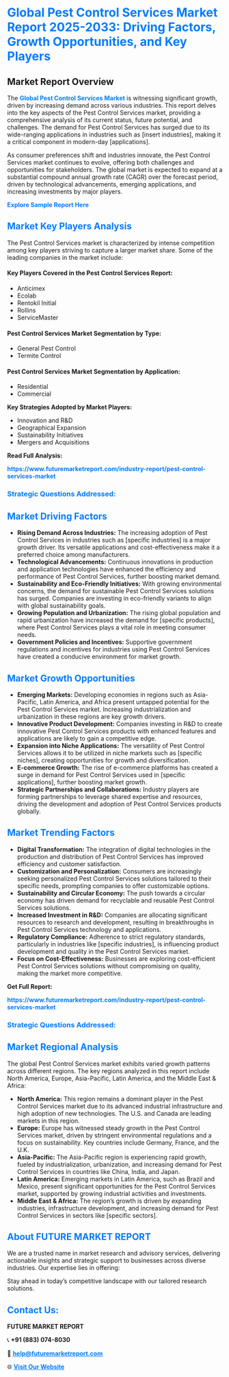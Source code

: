 <h1 style="color: #007BFF;">Global Pest Control Services Market Report 2025-2033: Driving Factors, Growth Opportunities, and Key Players</h1>

<section id="overview">
<h2>Market Report Overview</h2>
<p>The <a href="https://www.futuremarketreport.com/industry-report/pest-control-services-market" style="color: #007BFF; text-decoration: none;"><strong>Global Pest Control Services Market</strong></a> is witnessing significant growth, driven by increasing demand across various industries. This report delves into the key aspects of the Pest Control Services market, providing a comprehensive analysis of its current status, future potential, and challenges. The demand for Pest Control Services has surged due to its wide-ranging applications in industries such as [insert industries], making it a critical component in modern-day [applications].</p>
<p>As consumer preferences shift and industries innovate, the Pest Control Services market continues to evolve, offering both challenges and opportunities for stakeholders. The global market is expected to expand at a substantial compound annual growth rate (CAGR) over the forecast period, driven by technological advancements, emerging applications, and increasing investments by major players.</p>
</section>

<section id="overview">
<p><a href="https://www.futuremarketreport.com/request-sample/reportId=50923" style="color: #007BFF; text-decoration: none;"><strong>Explore Sample Report Here</strong></a></p>
</section>

<section id="key-players">
<h2 style="color: #007BFF;">Market Key Players Analysis</h2>
<p>The Pest Control Services market is characterized by intense competition among key players striving to capture a larger market share. Some of the leading companies in the market include:</p>
<h4>Key Players Covered in the Pest Control Services Report:</h4>
<ul><li>Anticimex</li><li>Ecolab</li><li>Rentokil Initial</li><li>Rollins</li><li>ServiceMaster</li></ul>
<h4>Pest Control Services Market Segmentation by Type:</h4>
<ul><li>General Pest Control</li><li>Termite Control</li></ul>

<h4>Pest Control Services Market Segmentation by Application:</h4>
<ul><li>Residential</li><li>Commercial</li></ul>
<p><strong>Key Strategies Adopted by Market Players:</strong></p>
<ul>
<li>Innovation and R&D</li>
<li>Geographical Expansion</li>
<li>Sustainability Initiatives</li>
<li>Mergers and Acquisitions</li>
</ul>
</section>

<section>
<p><strong>Read Full Analysis: </strong></p><a href="https://www.futuremarketreport.com/industry-report/pest-control-services-market" style="color: #007BFF; text-decoration: none;"><strong>https://www.futuremarketreport.com/industry-report/pest-control-services-market</strong></a>
<h3 style="color: #007BFF;">Strategic Questions Addressed:</h3>
</section>

<section id="driving-factors">
<h2 style="color: #007BFF;">Market Driving Factors</h2>
<ul>
<li><strong>Rising Demand Across Industries:</strong> The increasing adoption of Pest Control Services in industries such as [specific industries] is a major growth driver. Its versatile applications and cost-effectiveness make it a preferred choice among manufacturers.</li>
<li><strong>Technological Advancements:</strong> Continuous innovations in production and application technologies have enhanced the efficiency and performance of Pest Control Services, further boosting market demand.</li>
<li><strong>Sustainability and Eco-Friendly Initiatives:</strong> With growing environmental concerns, the demand for sustainable Pest Control Services solutions has surged. Companies are investing in eco-friendly variants to align with global sustainability goals.</li>
<li><strong>Growing Population and Urbanization:</strong> The rising global population and rapid urbanization have increased the demand for [specific products], where Pest Control Services plays a vital role in meeting consumer needs.</li>
<li><strong>Government Policies and Incentives:</strong> Supportive government regulations and incentives for industries using Pest Control Services have created a conducive environment for market growth.</li>
</ul>
</section>

<section id="growth-opportunities">
<h2 style="color: #007BFF;">Market Growth Opportunities</h2>
<ul>
<li><strong>Emerging Markets:</strong> Developing economies in regions such as Asia-Pacific, Latin America, and Africa present untapped potential for the Pest Control Services market. Increasing industrialization and urbanization in these regions are key growth drivers.</li>
<li><strong>Innovative Product Development:</strong> Companies investing in R&D to create innovative Pest Control Services products with enhanced features and applications are likely to gain a competitive edge.</li>
<li><strong>Expansion into Niche Applications:</strong> The versatility of Pest Control Services allows it to be utilized in niche markets such as [specific niches], creating opportunities for growth and diversification.</li>
<li><strong>E-commerce Growth:</strong> The rise of e-commerce platforms has created a surge in demand for Pest Control Services used in [specific applications], further boosting market growth.</li>
<li><strong>Strategic Partnerships and Collaborations:</strong> Industry players are forming partnerships to leverage shared expertise and resources, driving the development and adoption of Pest Control Services products globally.</li>
</ul>
</section>

<section id="trending-factors">
<h2 style="color: #007BFF;">Market Trending Factors</h2>
<ul>
<li><strong>Digital Transformation:</strong> The integration of digital technologies in the production and distribution of Pest Control Services has improved efficiency and customer satisfaction.</li>
<li><strong>Customization and Personalization:</strong> Consumers are increasingly seeking personalized Pest Control Services solutions tailored to their specific needs, prompting companies to offer customizable options.</li>
<li><strong>Sustainability and Circular Economy:</strong> The push towards a circular economy has driven demand for recyclable and reusable Pest Control Services solutions.</li>
<li><strong>Increased Investment in R&D:</strong> Companies are allocating significant resources to research and development, resulting in breakthroughs in Pest Control Services technology and applications.</li>
<li><strong>Regulatory Compliance:</strong> Adherence to strict regulatory standards, particularly in industries like [specific industries], is influencing product development and quality in the Pest Control Services market.</li>
<li><strong>Focus on Cost-Effectiveness:</strong> Businesses are exploring cost-efficient Pest Control Services solutions without compromising on quality, making the market more competitive.</li>
</ul>
</section>

<section>
<p><strong>Get Full Report: </strong></p><a href="https://www.futuremarketreport.com/industry-report/pest-control-services-market" style="color: #007BFF; text-decoration: none;"><strong>https://www.futuremarketreport.com/industry-report/pest-control-services-market</strong></a>
<h3 style="color: #007BFF;">Strategic Questions Addressed:</h3>
</section>


<section id="regional-analysis">
<h2 style="color: #007BFF;">Market Regional Analysis</h2>
<p>The global Pest Control Services market exhibits varied growth patterns across different regions. The key regions analyzed in this report include North America, Europe, Asia-Pacific, Latin America, and the Middle East & Africa:</p>
<ul>
<li><strong>North America:</strong> This region remains a dominant player in the Pest Control Services market due to its advanced industrial infrastructure and high adoption of new technologies. The U.S. and Canada are leading markets in this region.</li>
<li><strong>Europe:</strong> Europe has witnessed steady growth in the Pest Control Services market, driven by stringent environmental regulations and a focus on sustainability. Key countries include Germany, France, and the U.K.</li>
<li><strong>Asia-Pacific:</strong> The Asia-Pacific region is experiencing rapid growth, fueled by industrialization, urbanization, and increasing demand for Pest Control Services in countries like China, India, and Japan.</li>
<li><strong>Latin America:</strong> Emerging markets in Latin America, such as Brazil and Mexico, present significant opportunities for the Pest Control Services market, supported by growing industrial activities and investments.</li>
<li><strong>Middle East & Africa:</strong> The region’s growth is driven by expanding industries, infrastructure development, and increasing demand for Pest Control Services in sectors like [specific sectors].</li>
</ul>
</section>

<footer>
<h2 style="color: #007BFF;">About FUTURE MARKET REPORT</h2>
<p>We are a trusted name in market research and advisory services, delivering actionable insights and strategic support to businesses across diverse industries. Our expertise lies in offering:</p>

<p>Stay ahead in today’s competitive landscape with our tailored research solutions.</p>

<h2 style="color: #007BFF;">Contact Us:</h2>
<p><strong>FUTURE MARKET REPORT</strong></p>
<p>📞 <strong>+91 (883) 074-8030</strong></p>
<p>📧 <strong><a href="mailto:help@futuremarketreport.com" style="color: #007BFF;">help@futuremarketreport.com</a></strong></p>
<p>🌐 <strong><a href="https://www.futuremarketreport.com/" style="color: #007BFF;">Visit Our Website</a></strong></p>
</footer>